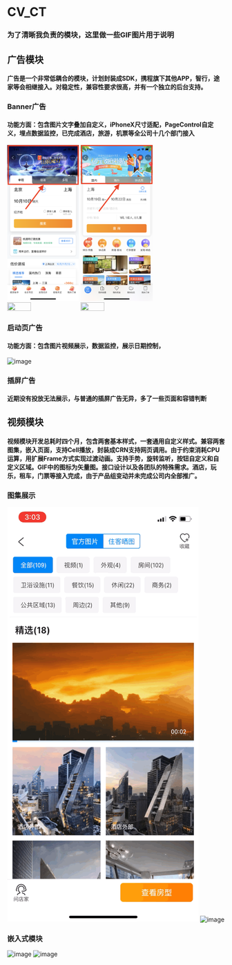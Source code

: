 # CV_CT

### 为了清晰我负责的模块，这里做一些GIF图片用于说明
## 广告模块
#### 广告是一个非常低耦合的模块，计划封装成SDK，携程旗下其他APP，智行，途家等会相继接入。对稳定性，兼容性要求很高，并有一个独立的后台支持。
### Banner广告
#### 功能方面：包含图片文字叠加自定义，iPhoneX尺寸适配，PageControl自定义，埋点数据监控，已完成酒店，旅游，机票等全公司十几个部门接入
<img src="https://github.com/BrookeMa/CV_CT/blob/main/GIF/IMG_2579.PNG" width="33%" height="33%">
<img src="https://github.com/BrookeMa/CV_CT/blob/main/GIF/IMG_2578.PNG" width="33%" height="33%">
<img src="https://github.com/BrookeMa/CV_CT/blob/main/GIF/IMG_2581.PNG" width="33%" height="33%">
<img src="https://github.com/BrookeMa/CV_CT/blob/main/GIF/IMG_2592.PNG" width="33%" height="33%">

### 启动页广告
#### 功能方面：包含图片视频展示，数据监控，展示日期控制，
![image](https://github.com/BrookeMa/CV_CT/blob/main/GIF/IMB_ztJJnq.GIF)

### 插屏广告
#### 近期没有投放无法展示，与普通的插屏广告无异，多了一些页面和容错判断

## 视频模块
#### 视频模块开发总耗时四个月，包含两套基本样式，一套通用自定义样式。兼容两套图集，嵌入页面，支持Cell播放，封装成CRN支持网页调用。由于约束消耗CPU运算，用扩展Frame方式实现过渡动画。支持手势，旋转监听，按钮自定义和自定义区域。GIF中的图标为矢量图。接口设计以及各团队的特殊需求。酒店，玩乐，租车，门票等接入完成，由于产品组变动并未完成公司内全部推广。
### 图集展示
![image](https://github.com/BrookeMa/CV_CT/blob/main/GIF/IMB_wDdjFp.GIF)
![image](https://github.com/BrookeMa/CV_CT/blob/main/GIF/IMB_NvRJzn.GIF)

### 嵌入式模块
![image](https://github.com/BrookeMa/CV_CT/blob/main/GIF/IMB_lYDmf6.GIF)
![image](https://github.com/BrookeMa/CV_CT/blob/main/GIF/IMB_6FUFSZ.GIF)


